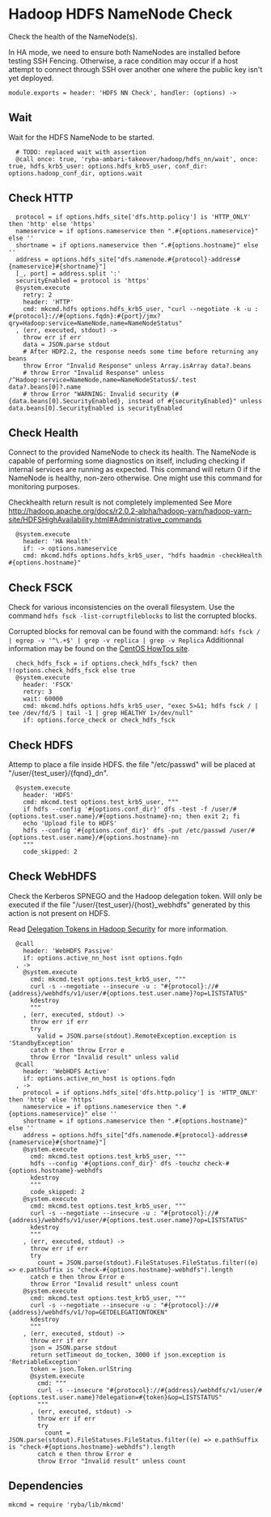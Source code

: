 
# Hadoop HDFS NameNode Check

Check the health of the NameNode(s).

In HA mode, we need to ensure both NameNodes are installed before testing SSH
Fencing. Otherwise, a race condition may occur if a host attempt to connect
through SSH over another one where the public key isn't yet deployed.

    module.exports = header: 'HDFS NN Check', handler: (options) ->

## Wait

Wait for the HDFS NameNode to be started.

      # TODO: replaced wait with assertion
      @call once: true, 'ryba-ambari-takeover/hadoop/hdfs_nn/wait', once: true, hdfs_krb5_user: options.hdfs_krb5_user, conf_dir: options.hadoop_conf_dir, options.wait

## Check HTTP

      protocol = if options.hdfs_site['dfs.http.policy'] is 'HTTP_ONLY' then 'http' else 'https'
      nameservice = if options.nameservice then ".#{options.nameservice}" else ''
      shortname = if options.nameservice then ".#{options.hostname}" else ''
      address = options.hdfs_site["dfs.namenode.#{protocol}-address#{nameservice}#{shortname}"]
      [_, port] = address.split ':'
      securityEnabled = protocol is 'https'
      @system.execute
        retry: 2
        header: 'HTTP'
        cmd: mkcmd.hdfs options.hdfs_krb5_user, "curl --negotiate -k -u : #{protocol}://#{options.fqdn}:#{port}/jmx?qry=Hadoop:service=NameNode,name=NameNodeStatus"
      , (err, executed, stdout) ->
        throw err if err
        data = JSON.parse stdout
        # After HDP2.2, the response needs some time before returning any beans
        throw Error "Invalid Response" unless Array.isArray data?.beans
        # throw Error "Invalid Response" unless /^Hadoop:service=NameNode,name=NameNodeStatus$/.test data?.beans[0]?.name
        # throw Error "WARNING: Invalid security (#{data.beans[0].SecurityEnabled}, instead of #{securityEnabled}" unless data.beans[0].SecurityEnabled is securityEnabled

## Check Health

Connect to the provided NameNode to check its health. The NameNode is capable of
performing some diagnostics on itself, including checking if internal services
are running as expected. This command will return 0 if the NameNode is healthy,
non-zero otherwise. One might use this command for monitoring purposes.

Checkhealth return result is not completely implemented
See More http://hadoop.apache.org/docs/r2.0.2-alpha/hadoop-yarn/hadoop-yarn-site/HDFSHighAvailability.html#Administrative_commands

      @system.execute
        header: 'HA Health'
        if: -> options.nameservice
        cmd: mkcmd.hdfs options.hdfs_krb5_user, "hdfs haadmin -checkHealth #{options.hostname}"

## Check FSCK

Check for various inconsistencies on the overall filesystem. Use the command
`hdfs fsck -list-corruptfileblocks` to list the corrupted blocks.

Corrupted blocks for removal can be found with the command: 
`hdfs fsck / | egrep -v '^\.+$' | grep -v replica | grep -v Replica`
Additionnal information may be found on the [CentOS HowTos site][corblk].

[corblk]: http://centoshowtos.org/hadoop/fix-corrupt-blocks-on-hdfs/

      check_hdfs_fsck = if options.check_hdfs_fsck? then !!options.check_hdfs_fsck else true
      @system.execute
        header: 'FSCK'
        retry: 3
        wait: 60000
        cmd: mkcmd.hdfs options.hdfs_krb5_user, "exec 5>&1; hdfs fsck / | tee /dev/fd/5 | tail -1 | grep HEALTHY 1>/dev/null"
        if: options.force_check or check_hdfs_fsck

## Check HDFS

Attemp to place a file inside HDFS. the file "/etc/passwd" will be placed at
"/user/{test\_user}/{fqnd}\_dn".

      @system.execute
        header: 'HDFS'
        cmd: mkcmd.test options.test_krb5_user, """
        if hdfs --config '#{options.conf_dir}' dfs -test -f /user/#{options.test.user.name}/#{options.hostname}-nn; then exit 2; fi
        echo 'Upload file to HDFS'
        hdfs --config '#{options.conf_dir}' dfs -put /etc/passwd /user/#{options.test.user.name}/#{options.hostname}-nn
        """
        code_skipped: 2

## Check WebHDFS

Check the Kerberos SPNEGO and the Hadoop delegation token. Will only be
executed if the file "/user/{test\_user}/{host}\_webhdfs" generated by this action
is not present on HDFS.

Read [Delegation Tokens in Hadoop Security](http://www.kodkast.com/blogs/hadoop/delegation-tokens-in-hadoop-security)
for more information.

      @call
        header: 'WebHDFS Passive'
        if: options.active_nn_host isnt options.fqdn
      , ->
        @system.execute
          cmd: mkcmd.test options.test_krb5_user, """
          curl -s --negotiate --insecure -u : "#{protocol}://#{address}/webhdfs/v1/user/#{options.test.user.name}?op=LISTSTATUS"
          kdestroy
          """
        , (err, executed, stdout) ->
          throw err if err
          try
            valid = JSON.parse(stdout).RemoteException.exception is 'StandbyException'
          catch e then throw Error e
          throw Error "Invalid result" unless valid
      @call
        header: 'WebHDFS Active'
        if: options.active_nn_host is options.fqdn
      , ->
        protocol = if options.hdfs_site['dfs.http.policy'] is 'HTTP_ONLY' then 'http' else 'https'
        nameservice = if options.nameservice then ".#{options.nameservice}" else ''
        shortname = if options.nameservice then ".#{options.hostname}" else ''
        address = options.hdfs_site["dfs.namenode.#{protocol}-address#{nameservice}#{shortname}"]
        @system.execute
          cmd: mkcmd.test options.test_krb5_user, """
          hdfs --config '#{options.conf_dir}' dfs -touchz check-#{options.hostname}-webhdfs
          kdestroy
          """
          code_skipped: 2
        @system.execute
          cmd: mkcmd.test options.test_krb5_user, """
          curl -s --negotiate --insecure -u : "#{protocol}://#{address}/webhdfs/v1/user/#{options.test.user.name}?op=LISTSTATUS"
          kdestroy
          """
        , (err, executed, stdout) ->
          throw err if err
          try
            count = JSON.parse(stdout).FileStatuses.FileStatus.filter((e) => e.pathSuffix is "check-#{options.hostname}-webhdfs").length
          catch e then throw Error e
          throw Error "Invalid result" unless count
        @system.execute
          cmd: mkcmd.test options.test_krb5_user, """
          curl -s --negotiate --insecure -u : "#{protocol}://#{address}/webhdfs/v1/?op=GETDELEGATIONTOKEN"
          kdestroy
          """
        , (err, executed, stdout) ->
          throw err if err
          json = JSON.parse stdout
          return setTimeout do_tocken, 3000 if json.exception is 'RetriableException'
          token = json.Token.urlString
          @system.execute
            cmd: """
            curl -s --insecure "#{protocol}://#{address}/webhdfs/v1/user/#{options.test.user.name}?delegation=#{token}&op=LISTSTATUS"
            """
          , (err, executed, stdout) ->
            throw err if err
            try
              count = JSON.parse(stdout).FileStatuses.FileStatus.filter((e) => e.pathSuffix is "check-#{options.hostname}-webhdfs").length
            catch e then throw Error e
            throw Error "Invalid result" unless count

## Dependencies

    mkcmd = require 'ryba/lib/mkcmd'
